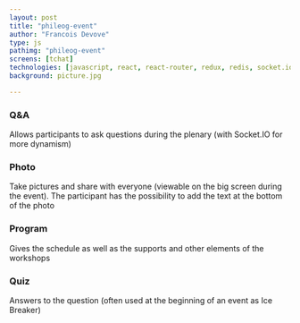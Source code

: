 ```yaml
---
layout: post
title: "phileog-event"
author: "Francois Devove"
type: js
pathimg: "phileog-event"
screens: [tchat]
technologies: [javascript, react, react-router, redux, redis, socket.io, docker, aws]
background: picture.jpg

---
```

### Q&A
Allows participants to ask questions during the plenary (with Socket.IO for more dynamism)
### Photo
Take pictures and share with everyone (viewable on the big screen during the event). The participant has the possibility to add the text at the bottom of the photo
### Program
Gives the schedule as well as the supports and other elements of the workshops
### Quiz
Answers to the question (often used at the beginning of an event as Ice Breaker)
